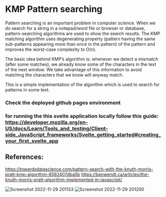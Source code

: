 # KMP Pattern searching

Pattern searching is an important problem in computer science. When we do search for a string in a notepad/word file or browser or database, pattern-searching algorithms are used to show the search results. The KMP matching algorithm uses degenerating property (pattern having the same sub-patterns appearing more than once in the pattern) of the pattern and improves the worst-case complexity to O(n). 

The basic idea behind KMP’s algorithm is: whenever we detect a mismatch (after some matches), we already know some of the characters in the text of the next window. We take advantage of this information to avoid matching the characters that we know will anyway match.


This is a simple implementation of the algorithm which is used to search for patterns in some text. 

### Check the deployed github pages environment

### for running the this svelte application locally follow this guide: https://developer.mozilla.org/en-US/docs/Learn/Tools_and_testing/Client-side_JavaScript_frameworks/Svelte_getting_started#creating_your_first_svelte_app

## References:
https://towardsdatascience.com/pattern-search-with-the-knuth-morris-pratt-kmp-algorithm-8562407dba5b
https://benwendt.ca/articles/the-knuth-morris-pratt-algorithm-implemented-in-javascript/


![Screenshot 2022-11-29 201133](https://user-images.githubusercontent.com/62785185/204559364-92c8c94c-3dc6-4cac-ac2f-b28beec8e2de.png)
![Screenshot 2022-11-29 201200](https://user-images.githubusercontent.com/62785185/204559373-6b66dd49-9703-4e2d-bff4-29b6618ea6dc.png)
